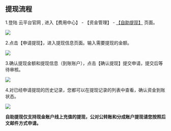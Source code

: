 ## 提现流程

1.登陆 云平台官网 , 进入【费用中心】 - 【资金管理】 - [【自助提现】](http://console.tce.fsphere.cn/account/withdraw)  页面。

![](http://imgcache.tcecqpoc.fsphere.cn/image/mc.qcloudimg.com/static/img/7a298a8a8e602e0fb5d757acbeeb3896/image.png)

2.点击【申请提现】，进入提现信息页面。输入需要提现的金额。

![](http://imgcache.tcecqpoc.fsphere.cn/image/mc.qcloudimg.com/static/img/a1c5521445b8f1c352142c0502224113/image.png)

3.确认提现金额和提现信息（到账账户），点击【确认提现】提交申请，提交后等待审核。

![](http://imgcache.tcecqpoc.fsphere.cn/image/mc.qcloudimg.com/static/img/dde104b9f7381aece42ba70047dc27a6/image.png)

4.对已经申请提现的历史记录，您都可以在提现记录的列表中查看，确认资金到账状态。

![](http://imgcache.tcecqpoc.fsphere.cn/image/mc.qcloudimg.com/static/img/31ffd174297ef18d0989f0f1c2436567/image.png)

**自助提现仅支持现金账户线上充值的提现，公对公转账和分成账户提现请您按照后文邮件方式申请。**
